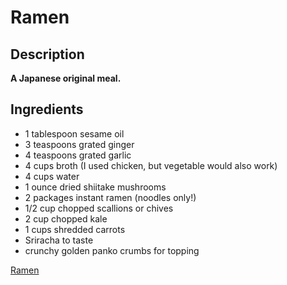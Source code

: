 # Ramen

## Description

**A Japanese original meal.**

## Ingredients

- 1 tablespoon sesame oil
- 3 teaspoons grated ginger
- 4 teaspoons grated garlic
- 4 cups broth (I used chicken, but vegetable would also work)
- 4 cups water
- 1 ounce dried shiitake mushrooms
- 2 packages instant ramen (noodles only!)
- 1/2 cup chopped scallions or chives
- 2 cup chopped kale
- 1 cups shredded carrots
- Sriracha to taste
- crunchy golden panko crumbs for topping

[Ramen](../../Images/ramen.jpg)
